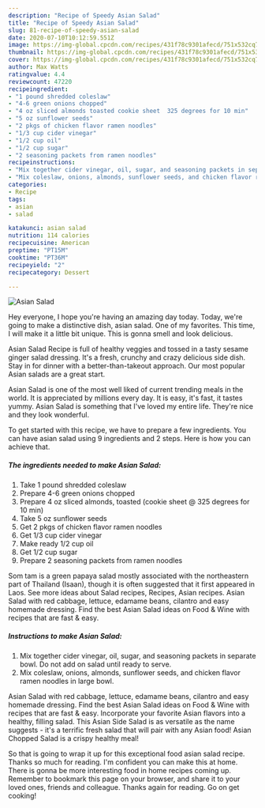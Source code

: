 ```yaml
---
description: "Recipe of Speedy Asian Salad"
title: "Recipe of Speedy Asian Salad"
slug: 81-recipe-of-speedy-asian-salad
date: 2020-07-10T10:12:59.551Z
image: https://img-global.cpcdn.com/recipes/431f78c9301afecd/751x532cq70/asian-salad-recipe-main-photo.jpg
thumbnail: https://img-global.cpcdn.com/recipes/431f78c9301afecd/751x532cq70/asian-salad-recipe-main-photo.jpg
cover: https://img-global.cpcdn.com/recipes/431f78c9301afecd/751x532cq70/asian-salad-recipe-main-photo.jpg
author: Max Watts
ratingvalue: 4.4
reviewcount: 47220
recipeingredient:
- "1 pound shredded coleslaw"
- "4-6 green onions chopped"
- "4 oz sliced almonds toasted cookie sheet  325 degrees for 10 min"
- "5 oz sunflower seeds"
- "2 pkgs of chicken flavor ramen noodles"
- "1/3 cup cider vinegar"
- "1/2 cup oil"
- "1/2 cup sugar"
- "2 seasoning packets from ramen noodles"
recipeinstructions:
- "Mix together cider vinegar, oil, sugar, and seasoning packets in separate bowl. Do not add on salad until ready to serve."
- "Mix coleslaw, onions, almonds, sunflower seeds, and chicken flavor ramen noodles in large bowl."
categories:
- Recipe
tags:
- asian
- salad

katakunci: asian salad 
nutrition: 114 calories
recipecuisine: American
preptime: "PT15M"
cooktime: "PT36M"
recipeyield: "2"
recipecategory: Dessert

---
```



![Asian Salad](https://img-global.cpcdn.com/recipes/431f78c9301afecd/751x532cq70/asian-salad-recipe-main-photo.jpg)

Hey everyone, I hope you're having an amazing day today. Today, we're going to make a distinctive dish, asian salad. One of my favorites. This time, I will make it a little bit unique. This is gonna smell and look delicious.

Asian Salad Recipe is full of healthy veggies and tossed in a tasty sesame ginger salad dressing. It&#39;s a fresh, crunchy and crazy delicious side dish. Stay in for dinner with a better-than-takeout approach. Our most popular Asian salads are a great start.

Asian Salad is one of the most well liked of current trending meals in the world. It is appreciated by millions every day. It is easy, it's fast, it tastes yummy. Asian Salad is something that I've loved my entire life. They're nice and they look wonderful.


To get started with this recipe, we have to prepare a few ingredients. You can have asian salad using 9 ingredients and 2 steps. Here is how you can achieve that.

<!--inarticleads1-->

##### The ingredients needed to make Asian Salad:

1. Take 1 pound shredded coleslaw
1. Prepare 4-6 green onions chopped
1. Prepare 4 oz sliced almonds, toasted (cookie sheet @ 325 degrees for 10 min)
1. Take 5 oz sunflower seeds
1. Get 2 pkgs of chicken flavor ramen noodles
1. Get 1/3 cup cider vinegar
1. Make ready 1/2 cup oil
1. Get 1/2 cup sugar
1. Prepare 2 seasoning packets from ramen noodles


Som tam is a green papaya salad mostly associated with the northeastern part of Thailand (Isaan), though it is often suggested that it first appeared in Laos. See more ideas about Salad recipes, Recipes, Asian recipes. Asian Salad with red cabbage, lettuce, edamame beans, cilantro and easy homemade dressing. Find the best Asian Salad ideas on Food &amp; Wine with recipes that are fast &amp; easy. 

<!--inarticleads2-->

##### Instructions to make Asian Salad:

1. Mix together cider vinegar, oil, sugar, and seasoning packets in separate bowl. Do not add on salad until ready to serve.
1. Mix coleslaw, onions, almonds, sunflower seeds, and chicken flavor ramen noodles in large bowl.


Asian Salad with red cabbage, lettuce, edamame beans, cilantro and easy homemade dressing. Find the best Asian Salad ideas on Food &amp; Wine with recipes that are fast &amp; easy. Incorporate your favorite Asian flavors into a healthy, filling salad. This Asian Side Salad is as versatile as the name suggests - it&#39;s a terrific fresh salad that will pair with any Asian food! Asian Chopped Salad is a crispy healthy meal! 

So that is going to wrap it up for this exceptional food asian salad recipe. Thanks so much for reading. I'm confident you can make this at home. There is gonna be more interesting food in home recipes coming up. Remember to bookmark this page on your browser, and share it to your loved ones, friends and colleague. Thanks again for reading. Go on get cooking!
